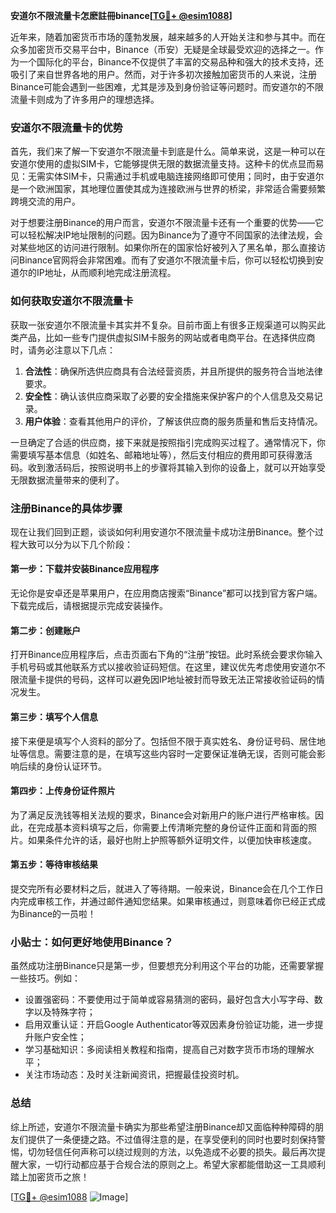 **安道尔不限流量卡怎麽註冊binance[[TG💪+ @esim1088](https://t.me/s/esim1088)]**

近年来，随着加密货币市场的蓬勃发展，越来越多的人开始关注和参与其中。而在众多加密货币交易平台中，Binance（币安）无疑是全球最受欢迎的选择之一。作为一个国际化的平台，Binance不仅提供了丰富的交易品种和强大的技术支持，还吸引了来自世界各地的用户。然而，对于许多初次接触加密货币的人来说，注册Binance可能会遇到一些困难，尤其是涉及到身份验证等问题时。而安道尔的不限流量卡则成为了许多用户的理想选择。

### 安道尔不限流量卡的优势

首先，我们来了解一下安道尔不限流量卡到底是什么。简单来说，这是一种可以在安道尔使用的虚拟SIM卡，它能够提供无限的数据流量支持。这种卡的优点显而易见：无需实体SIM卡，只需通过手机或电脑连接网络即可使用；同时，由于安道尔是一个欧洲国家，其地理位置使其成为连接欧洲与世界的桥梁，非常适合需要频繁跨境交流的用户。

对于想要注册Binance的用户而言，安道尔不限流量卡还有一个重要的优势——它可以轻松解决IP地址限制的问题。因为Binance为了遵守不同国家的法律法规，会对某些地区的访问进行限制。如果你所在的国家恰好被列入了黑名单，那么直接访问Binance官网将会非常困难。而有了安道尔不限流量卡后，你可以轻松切换到安道尔的IP地址，从而顺利地完成注册流程。

### 如何获取安道尔不限流量卡

获取一张安道尔不限流量卡其实并不复杂。目前市面上有很多正规渠道可以购买此类产品，比如一些专门提供虚拟SIM卡服务的网站或者电商平台。在选择供应商时，请务必注意以下几点：

1. **合法性**：确保所选供应商具有合法经营资质，并且所提供的服务符合当地法律要求。
2. **安全性**：确认该供应商采取了必要的安全措施来保护客户的个人信息及交易记录。
3. **用户体验**：查看其他用户的评价，了解该供应商的服务质量和售后支持情况。

一旦确定了合适的供应商，接下来就是按照指引完成购买过程了。通常情况下，你需要填写基本信息（如姓名、邮箱地址等），然后支付相应的费用即可获得激活码。收到激活码后，按照说明书上的步骤将其输入到你的设备上，就可以开始享受无限数据流量带来的便利了。

### 注册Binance的具体步骤

现在让我们回到正题，谈谈如何利用安道尔不限流量卡成功注册Binance。整个过程大致可以分为以下几个阶段：

#### 第一步：下载并安装Binance应用程序
无论你是安卓还是苹果用户，在应用商店搜索“Binance”都可以找到官方客户端。下载完成后，请根据提示完成安装操作。

#### 第二步：创建账户
打开Binance应用程序后，点击页面右下角的“注册”按钮。此时系统会要求你输入手机号码或其他联系方式以接收验证码短信。在这里，建议优先考虑使用安道尔不限流量卡提供的号码，这样可以避免因IP地址被封而导致无法正常接收验证码的情况发生。

#### 第三步：填写个人信息
接下来便是填写个人资料的部分了。包括但不限于真实姓名、身份证号码、居住地址等信息。需要注意的是，在填写这些内容时一定要保证准确无误，否则可能会影响后续的身份认证环节。

#### 第四步：上传身份证件照片
为了满足反洗钱等相关法规的要求，Binance会对新用户的账户进行严格审核。因此，在完成基本资料填写之后，你需要上传清晰完整的身份证件正面和背面的照片。如果条件允许的话，最好也附上护照等额外证明文件，以便加快审核速度。

#### 第五步：等待审核结果
提交完所有必要材料之后，就进入了等待期。一般来说，Binance会在几个工作日内完成审核工作，并通过邮件通知您结果。如果审核通过，则意味着你已经正式成为Binance的一员啦！

### 小贴士：如何更好地使用Binance？

虽然成功注册Binance只是第一步，但要想充分利用这个平台的功能，还需要掌握一些技巧。例如：

- 设置强密码：不要使用过于简单或容易猜测的密码，最好包含大小写字母、数字以及特殊字符；
- 启用双重认证：开启Google Authenticator等双因素身份验证功能，进一步提升账户安全性；
- 学习基础知识：多阅读相关教程和指南，提高自己对数字货币市场的理解水平；
- 关注市场动态：及时关注新闻资讯，把握最佳投资时机。

### 总结

综上所述，安道尔不限流量卡确实为那些希望注册Binance却又面临种种障碍的朋友们提供了一条便捷之路。不过值得注意的是，在享受便利的同时也要时刻保持警惕，切勿轻信任何声称可以绕过规则的方法，以免造成不必要的损失。最后再次提醒大家，一切行动都应基于合规合法的原则之上。希望大家都能借助这一工具顺利踏上加密货币之旅！

[[TG💪+ @esim1088](https://t.me/s/esim1088) ![Image](https://i.postimg.cc/4NQfJmqS/Snipaste-2025-05-13-00-14-12.png)]